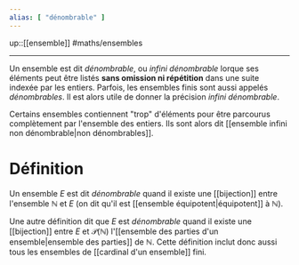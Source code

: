 ```yaml
---
alias: [ "dénombrable" ]
---
```

up::[[ensemble]]
#maths/ensembles

----
Un ensemble est dit _dénombrable_, ou _infini dénombrable_ lorque ses éléments peut être listés **sans omission ni répétition** dans une suite indexée par les entiers.
Parfois, les ensembles finis sont aussi appelés _dénombrables_. Il est alors utile de donner la précision _infini dénombrable_.

Certains ensembles contiennent "trop" d'éléments pour être parcourus complètement par l'ensemble des entiers. Ils sont alors dit [[ensemble infini non dénombrable|non dénombrables]].

# Définition

Un ensemble $E$ est dit _dénombrable_ quand il existe une [[bijection]] entre l'ensemble $\mathbb N$ et $E$ (on dit qu'il est [[ensemble équipotent|équipotent]] à $\mathbb N$).

Une autre définition dit que $E$ est _dénombrable_ quand il existe une [[bijection]] entre $E$ et $\mathscr P(\mathbb N)$ l'[[ensemble des parties d'un ensemble|ensemble des parties]] de $\mathbb N$. Cette définition inclut donc aussi tous les ensembles de [[cardinal d'un ensemble]] fini.

